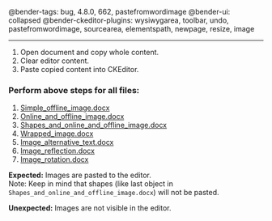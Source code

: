 @bender-tags: bug, 4.8.0, 662, pastefromwordimage
@bender-ui: collapsed
@bender-ckeditor-plugins: wysiwygarea, toolbar, undo, pastefromwordimage, sourcearea, elementspath, newpage, resize, image

----

1. Open document and copy whole content.
1. Clear editor content.
1. Paste copied content into CKEditor.

### Perform above steps for all files:
  1. [Simple_offline_image.docx](../generated/_fixtures/Simple_offline_image/Simple_offline_image.docx)
  2. [Online_and_offline_image.docx](../generated/_fixtures/Online_and_offline_image/Online_and_offline_image.docx)
  3. [Shapes_and_online_and_offline_image.docx](../generated/_fixtures/Shapes_and_online_and_offline_image/Shapes_and_online_and_offline_image.docx)
  4. [Wrapped_image.docx](../generated/_fixtures/Wrapped_image/Wrapped_image.docx)
  5. [Image_alternative_text.docx](../generated/_fixtures/Image_alternative_text/Image_alternative_text.docx)
  6. [Image_reflection.docx](../generated/_fixtures/Image_reflection/Image_reflection.docx)
  7. [Image_rotation.docx](../generated/_fixtures/Image_rotation/Image_rotation.docx)

**Expected:** Images are pasted to the editor.<br>
Note: Keep in mind that shapes (like last object in `Shapes_and_online_and_offline_image.docx`) will not be pasted.

**Unexpected:** Images are not visible in the editor.
